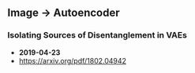 ## Image -> Autoencoder


### Isolating Sources of Disentanglement in VAEs
- **2019-04-23**
- https://arxiv.org/pdf/1802.04942